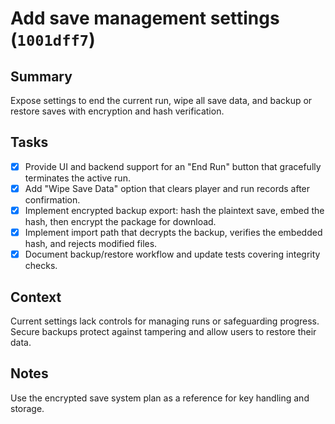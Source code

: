 # Add save management settings (`1001dff7`)

## Summary
Expose settings to end the current run, wipe all save data, and backup or restore saves with encryption and hash verification.

## Tasks
- [x] Provide UI and backend support for an "End Run" button that gracefully terminates the active run.
- [x] Add "Wipe Save Data" option that clears player and run records after confirmation.
- [x] Implement encrypted backup export: hash the plaintext save, embed the hash, then encrypt the package for download.
- [x] Implement import path that decrypts the backup, verifies the embedded hash, and rejects modified files.
- [x] Document backup/restore workflow and update tests covering integrity checks.

## Context
Current settings lack controls for managing runs or safeguarding progress. Secure backups protect against tampering and allow users to restore their data.

## Notes
Use the encrypted save system plan as a reference for key handling and storage.
